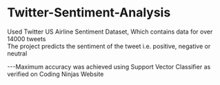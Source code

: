 # Twitter-Sentiment-Analysis
Used Twitter US Airline Sentiment Dataset, Which contains data for over 14000 tweets\
The project predicts the sentiment of the tweet i.e. positive, negative or neutral

---Maximum accuracy was achieved using Support Vector Classifier as verified on Coding Ninjas Website
